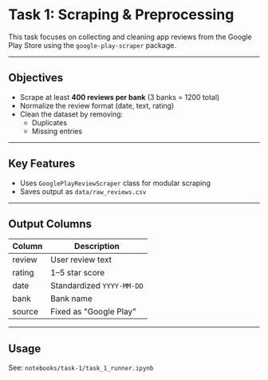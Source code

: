 # Task 1: Scraping & Preprocessing

This task focuses on collecting and cleaning app reviews from the Google Play Store using the `google-play-scraper` package.

---

## Objectives

- Scrape at least **400 reviews per bank** (3 banks = 1200 total)
- Normalize the review format (date, text, rating)
- Clean the dataset by removing:
  - Duplicates
  - Missing entries

---

## Key Features

- Uses `GooglePlayReviewScraper` class for modular scraping
- Saves output as `data/raw_reviews.csv`

---

## Output Columns

| Column | Description |
|--------|-------------|
| review | User review text |
| rating | 1–5 star score |
| date | Standardized `YYYY-MM-DD` |
| bank | Bank name |
| source | Fixed as "Google Play" |

---

## Usage

See: `notebooks/task-1/task_1_runner.ipynb`

